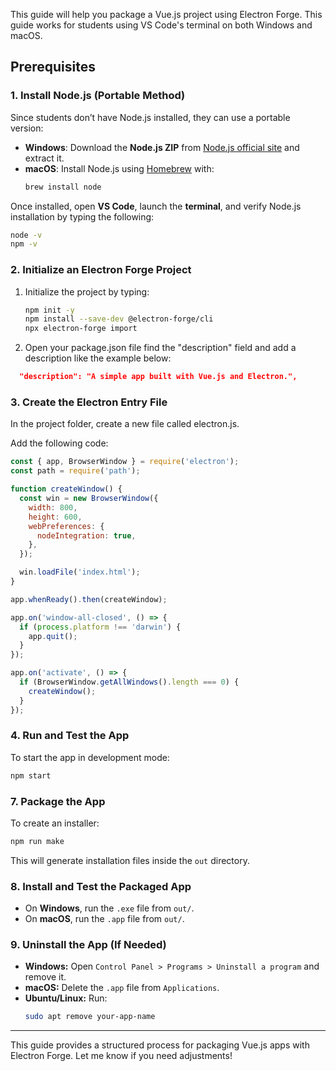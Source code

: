
This guide will help you package a Vue.js project using Electron Forge. This guide works for students using VS Code's terminal on both Windows and macOS.

## Prerequisites

### 1. **Install Node.js (Portable Method)**

Since students don’t have Node.js installed, they can use a portable version:
- **Windows**: Download the **Node.js ZIP** from [Node.js official site](https://nodejs.org/en/download) and extract it.
- **macOS**: Install Node.js using [Homebrew](https://brew.sh/) with:
  ```bash
  brew install node
  ```

Once installed, open **VS Code**, launch the **terminal**, and verify Node.js installation by typing the following:
```bash
node -v
npm -v
```

### 2. **Initialize an Electron Forge Project**

1. Initialize the project by typing:
   
   ```bash
   npm init -y
   npm install --save-dev @electron-forge/cli
   npx electron-forge import
   ```
2. Open your package.json file find the "description" field and add a description like the example below:
```json
  "description": "A simple app built with Vue.js and Electron.",
```



### 3. **Create the Electron Entry File**
In the project folder, create a new file called electron.js.

Add the following code:
```js
const { app, BrowserWindow } = require('electron');
const path = require('path');

function createWindow() {
  const win = new BrowserWindow({
    width: 800,
    height: 600,
    webPreferences: {
      nodeIntegration: true,
    },
  });

  win.loadFile('index.html');
}

app.whenReady().then(createWindow);

app.on('window-all-closed', () => {
  if (process.platform !== 'darwin') {
    app.quit();
  }
});

app.on('activate', () => {
  if (BrowserWindow.getAllWindows().length === 0) {
    createWindow();
  }
});
```


### 4. **Run and Test the App**

To start the app in development mode:
```bash
npm start
```

### 7. **Package the App**

To create an installer:
```bash
npm run make
```
This will generate installation files inside the `out` directory.

### 8. **Install and Test the Packaged App**

- On **Windows**, run the `.exe` file from `out/`.
- On **macOS**, run the `.app` file from `out/`.

### 9. **Uninstall the App (If Needed)**

- **Windows:** Open `Control Panel > Programs > Uninstall a program` and remove it.
- **macOS:** Delete the `.app` file from `Applications`.
- **Ubuntu/Linux:** Run:
  ```bash
  sudo apt remove your-app-name
  ```

---

This guide provides a structured process for packaging Vue.js apps with Electron Forge. Let me know if you need adjustments!

